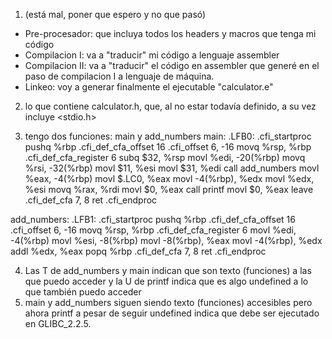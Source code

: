 1. (está mal, poner que espero y no que pasó)
- Pre-procesador:
	que incluya todos los headers y macros que tenga mi código
- Compilacion I:
	va a "traducir" mi código a lenguaje assembler
- Compilacion II:
	va a "traducir" el código en assembler que generé en el paso de compilacion I a lenguaje de máquina.
- Linkeo:
	voy a generar finalmente el ejecutable "calculator.e"

2. lo que contiene calculator.h, que, al no estar todavía definido, a su vez incluye <stdio.h>

3. tengo dos funciones: main y add_numbers
main:
.LFB0:
	.cfi_startproc
	pushq	%rbp
	.cfi_def_cfa_offset 16
	.cfi_offset 6, -16
	movq	%rsp, %rbp
	.cfi_def_cfa_register 6
	subq	$32, %rsp
	movl	%edi, -20(%rbp)
	movq	%rsi, -32(%rbp)
	movl	$11, %esi
	movl	$31, %edi
	call	add_numbers
	movl	%eax, -4(%rbp)
	movl	$.LC0, %eax
	movl	-4(%rbp), %edx
	movl	%edx, %esi
	movq	%rax, %rdi
	movl	$0, %eax
	call	printf
	movl	$0, %eax
	leave
	.cfi_def_cfa 7, 8
	ret
	.cfi_endproc

add_numbers:
.LFB1:
	.cfi_startproc
	pushq	%rbp
	.cfi_def_cfa_offset 16
	.cfi_offset 6, -16
	movq	%rsp, %rbp
	.cfi_def_cfa_register 6
	movl	%edi, -4(%rbp)
	movl	%esi, -8(%rbp)
	movl	-8(%rbp), %eax
	movl	-4(%rbp), %edx
	addl	%edx, %eax
	popq	%rbp
	.cfi_def_cfa 7, 8
	ret
	.cfi_endproc

4. Las T de add_numbers y main indican que son texto (funciones) a las que puedo acceder y la U de printf indica que es algo undefined a lo que también puedo acceder
5. main y add_numbers siguen siendo texto (funciones) accesibles pero ahora printf a pesar de seguir undefined indica que debe ser ejecutado en GLIBC_2.2.5.

